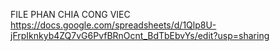 FILE PHAN CHIA CONG VIEC
https://docs.google.com/spreadsheets/d/1Qlp8U-jFrpIknkyb4ZQ7vG6PvfBRnOcnt_BdTbEbvYs/edit?usp=sharing
